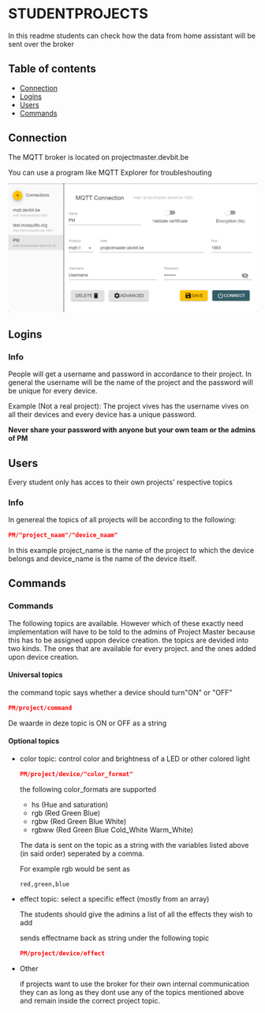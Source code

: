# STUDENTPROJECTS
In this readme students can check how the data from home assistant will be sent over the broker
## Table of contents
 - [Connection](#connection)
 - [Logins](#logins)
 - [Users](#users)
 - [Commands](#Commands)

## Connection
The MQTT broker is located on projectmaster.devbit.be

You can use a program like MQTT Explorer for troubleshouting

![imageConection](./img/imageConection.png)


## Logins
### Info
People will get a username and password in accordance to their project. In general the username will be the name of the project and the password will be unique for every device.

Example (Not a real project): 
    The project vives has the username vives on all their devices and every device has a unique password.

**Never share your password with anyone but your own team or the admins of PM**

## Users
Every student only has acces to their own projects' respective topics
### Info
In genereal the topics of all projects will be according to the following:
```json
PM/"project_naam"/"device_naam"
```
In this example project_name is the name of the project to which the device belongs and device_name is the name of the device itself.

## Commands

### Commands

The following topics are available. However which of these exactly need implementation will have to be told to the admins of Project Master because this has to be assigned uppon device creation.
the topics are devided into two kinds. The ones that are available for every project. and the ones added upon device creation.

#### Universal topics
the command topic says whether a device should turn"ON" or "OFF"
```json
PM/project/command
```
De waarde in deze topic is ON or OFF as a string
#### Optional topics

- color topic: control color and brightness of a LED or other colored light


    ```json
    PM/project/device/"color_format"
    ```
    the following color_formats are supported
    - hs (Hue and saturation)
    - rgb (Red Green Blue)
    - rgbw (Red Green Blue White)
    - rgbww (Red Green Blue Cold_White Warm_White)

    The data is sent on the topic as a string with the variables listed above (in said order) seperated by a comma.

    For example rgb would be sent as

    ```string
    red,green,blue
    ```

- effect topic: select a specific effect (mostly from an array)
    
    The students should give the admins a list of all the effects they wish to add

    sends effectname back as string under the following topic
    ```json
    PM/project/device/effect
    ```

- Other
    
    if projects want to use the broker for their own internal communication they can as long as they dont use any of the topics mentioned above and remain inside the correct project topic.
    